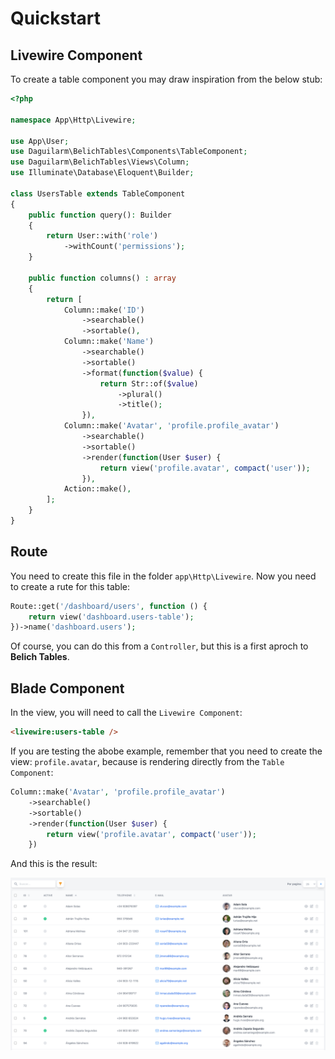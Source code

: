 # Quickstart

## Livewire Component

To create a table component you may draw inspiration from the below stub:

```php 
<?php

namespace App\Http\Livewire;

use App\User;
use Daguilarm\BelichTables\Components\TableComponent;
use Daguilarm\BelichTables\Views\Column;
use Illuminate\Database\Eloquent\Builder;

class UsersTable extends TableComponent
{
    public function query(): Builder
    {
        return User::with('role')
            ->withCount('permissions');
    }

    public function columns() : array
    {
        return [
            Column::make('ID')
                ->searchable()
                ->sortable(),
            Column::make('Name')
                ->searchable()
                ->sortable()
                ->format(function($value) {
                    return Str::of($value)
                        ->plural()
                        ->title();
                }),
            Column::make('Avatar', 'profile.profile_avatar')
                ->searchable()
                ->sortable()
                ->render(function(User $user) {
                    return view('profile.avatar', compact('user'));
                }),
            Action::make(),
        ];
    }
}
```

## Route

You need to create this file in the folder `app\Http\Livewire`. Now you need to create a rute for this table:

```php
Route::get('/dashboard/users', function () {
    return view('dashboard.users-table');
})->name('dashboard.users');
```
Of course, you can do this from a `Controller`, but this is a first aproch to **Belich Tables**.

## Blade Component

In the view, you will need to call the `Livewire Component`:

```html
<livewire:users-table /> 
```

If you are testing the abobe example, remember that you need to create the view: `profile.avatar`, because is rendering directly from the `Table Component`:

```php 
Column::make('Avatar', 'profile.profile_avatar')
    ->searchable()
    ->sortable()
    ->render(function(User $user) {
        return view('profile.avatar', compact('user'));
    })
```

And this is the result:

![Belich Tables with Livewire](../../_media/belich-tables.png ':class=thumbnail')
